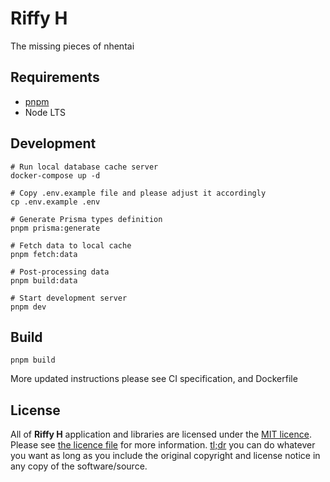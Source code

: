 # Riffy H

The missing pieces of nhentai

## Requirements

- [pnpm](https://pnpm.io/)
- Node LTS

## Development

```
# Run local database cache server
docker-compose up -d

# Copy .env.example file and please adjust it accordingly
cp .env.example .env

# Generate Prisma types definition
pnpm prisma:generate

# Fetch data to local cache
pnpm fetch:data

# Post-processing data
pnpm build:data

# Start development server
pnpm dev
```

## Build

```
pnpm build
```

More updated instructions please see CI specification, and Dockerfile

## License

All of **Riffy H** application and libraries are licensed under the [MIT licence](https://opensource.org/licenses/MIT). Please see [the licence file](LICENCE) for more information. [tl;dr](https://tldrlegal.com/license/mit-license) you can do whatever you want as long as you include the original copyright and license notice in any copy of the software/source.
